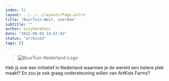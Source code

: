```yaml
---
index: 51
layout: ../../../layouts/Page.astro
title: "BuurTuin-West, Leerdam"
subtitle: ""
author: ezzyharmless
date: "2015-08-03 14:57:42"
status: "archived"
tags: []
---
```


> ![BuurTuin-Nederland-Logo](//www.artkidsfoundation.org/artkidsfarms/wp-content/themes/bootstrap-basic/img/is-logo-small.png)

Heb jij ook een initiatief in Nederland waarmee je de wereld een betere plek maakt? En zou je ook graag ondersteuning willen van ArtKids Farms?